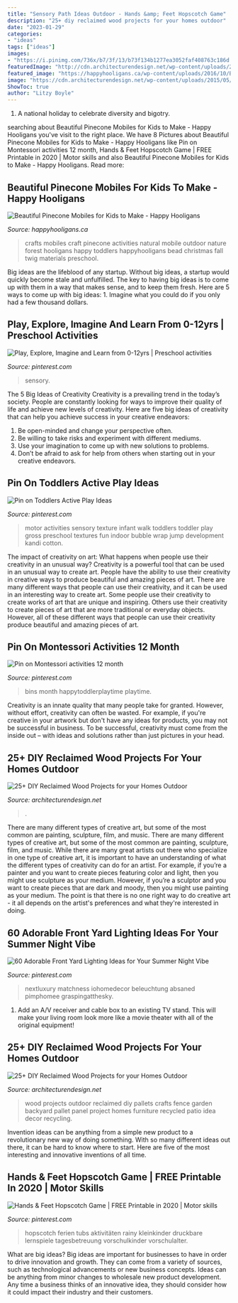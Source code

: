 ```yaml
---
title: "Sensory Path Ideas Outdoor - Hands &amp; Feet Hopscotch Game"
description: "25+ diy reclaimed wood projects for your homes outdoor"
date: "2023-01-29"
categories:
- "ideas"
tags: ["ideas"]
images:
- "https://i.pinimg.com/736x/b7/3f/13/b73f134b1277ea3052faf408763c186d.jpg"
featuredImage: "http://cdn.architecturendesign.net/wp-content/uploads/2015/05/AD-Outdoor-Reclaimed-Wood-Projects-6.jpg"
featured_image: "https://happyhooligans.ca/wp-content/uploads/2016/10/Bead-and-Pinecone-Mobile-craft-for-kids-.jpg"
image: "https://cdn.architecturendesign.net/wp-content/uploads/2015/05/AD-Outdoor-Reclaimed-Wood-Projects-11.jpg"
ShowToc: true
author: "Litzy Boyle"
---
```



1. A national holiday to celebrate diversity and bigotry.

	

		
searching about Beautiful Pinecone Mobiles for Kids to Make - Happy Hooligans you've visit to the right place. We have 8 Pictures about Beautiful Pinecone Mobiles for Kids to Make - Happy Hooligans like Pin on Montessori activities 12 month, Hands &amp; Feet Hopscotch Game | FREE Printable in 2020 | Motor skills and also Beautiful Pinecone Mobiles for Kids to Make - Happy Hooligans. Read more:
		
    
## Beautiful Pinecone Mobiles For Kids To Make - Happy Hooligans

<img loading=lazy src="https://happyhooligans.ca/wp-content/uploads/2016/10/Bead-and-Pinecone-Mobile-craft-for-kids-.jpg" onerror="this.onerror=null;this.src='https://tse4.mm.bing.net/th?id=OIP.-nPdziqk7PZb-Lg2WJN4OgAAAA&amp;pid=15.1';" alt="Beautiful Pinecone Mobiles for Kids to Make - Happy Hooligans">

_Source: happyhooligans.ca_

>crafts mobiles craft pinecone activities natural mobile outdoor nature forest hooligans happy toddlers happyhooligans bead christmas fall twig materials preschool. 

	

Big ideas are the lifeblood of any startup. Without big ideas, a startup would quickly become stale and unfulfilled. The key to having big ideas is to come up with them in a way that makes sense, and to keep them fresh. Here are 5 ways to come up with big ideas: 1. Imagine what you could do if you only had a few thousand dollars.

    
## Play, Explore, Imagine And Learn From 0-12yrs | Preschool Activities

<img loading=lazy src="https://i.pinimg.com/736x/b3/a0/83/b3a083d914711ff7cca54d309ddd3ad0--water-activities-kids-sensory-activities.jpg" onerror="this.onerror=null;this.src='https://tse4.mm.bing.net/th?id=OIP._S0cwUT2Ny_LUBu6Hn0gZAHaMz&amp;pid=15.1';" alt="Play, Explore, Imagine and Learn from 0-12yrs | Preschool activities">

_Source: pinterest.com_

>sensory. 

	

The 5 Big Ideas of Creativity
Creativity is a prevailing trend in the today’s society. People are constantly looking for ways to improve their quality of life and achieve new levels of creativity. Here are five big ideas of creativity that can help you achieve success in your creative endeavors: 
1. Be open-minded and change your perspective often.
2. Be willing to take risks and experiment with different mediums.
3. Use your imagination to come up with new solutions to problems.
4. Don’t be afraid to ask for help from others when starting out in your creative endeavors.

    
## Pin On Toddlers Active Play Ideas

<img loading=lazy src="https://i.pinimg.com/736x/55/f4/00/55f4002dfc807deb3a5c6d3b855acd09.jpg" onerror="this.onerror=null;this.src='https://tse3.mm.bing.net/th?id=OIP.ZaHV-XTY4X82MGijmrTWsAHaNK&amp;pid=15.1';" alt="Pin on Toddlers Active Play Ideas">

_Source: pinterest.com_

>motor activities sensory texture infant walk toddlers toddler play gross preschool textures fun indoor bubble wrap jump development kandi cotton. 

	

The impact of creativity on art: What happens when people use their creativity in an unusual way?
Creativity is a powerful tool that can be used in an unusual way to create art. People have the ability to use their creativity in creative ways to produce beautiful and amazing pieces of art. There are many different ways that people can use their creativity, and it can be used in an interesting way to create art. Some people use their creativity to create works of art that are unique and inspiring. Others use their creativity to create pieces of art that are more traditional or everyday objects. However, all of these different ways that people can use their creativity produce beautiful and amazing pieces of art.

    
## Pin On Montessori Activities 12 Month

<img loading=lazy src="https://i.pinimg.com/736x/d2/05/a0/d205a0b922efa972098b545f9b2a9fb4.jpg" onerror="this.onerror=null;this.src='https://tse3.mm.bing.net/th?id=OIP.9BlFAZ5g5_fYxi-z0v2seQHaO0&amp;pid=15.1';" alt="Pin on Montessori activities 12 month">

_Source: pinterest.com_

>bins month happytoddlerplaytime playtime. 

	

Creativity is an innate quality that many people take for granted. However, without effort, creativity can often be wasted. For example, if you're creative in your artwork but don't have any ideas for products, you may not be successful in business. To be successful, creativity must come from the inside out – with ideas and solutions rather than just pictures in your head.

    
## 25+ DIY Reclaimed Wood Projects For Your Homes Outdoor

<img loading=lazy src="https://cdn.architecturendesign.net/wp-content/uploads/2015/05/AD-Outdoor-Reclaimed-Wood-Projects-11.jpg" onerror="this.onerror=null;this.src='https://tse4.mm.bing.net/th?id=OIP.kihyU5yHdeqFLnsx8CGHJwHaOS&amp;pid=15.1';" alt="25+ DIY Reclaimed Wood Projects for your Homes Outdoor">

_Source: architecturendesign.net_

>. 

	

There are many different types of creative art, but some of the most common are painting, sculpture, film, and music.
There are many different types of creative art, but some of the most common are painting, sculpture, film, and music. While there are many great artists out there who specialize in one type of creative art, it is important to have an understanding of what the different types of creativity can do for an artist. For example, if you’re a painter and you want to create pieces featuring color and light, then you might use sculpture as your medium. However, if you’re a sculptor and you want to create pieces that are dark and moody, then you might use painting as your medium. The point is that there is no one right way to do creative art - it all depends on the artist's preferences and what they're interested in doing.

    
## 60 Adorable Front Yard Lighting Ideas For Your Summer Night Vibe

<img loading=lazy src="https://i.pinimg.com/736x/48/80/8b/48808bf9190d4c224993d5b06e561d3f.jpg" onerror="this.onerror=null;this.src='https://tse1.mm.bing.net/th?id=OIP.jZagBL0uVGm3EmODiC1NnQHaHa&amp;pid=15.1';" alt="60 Adorable Front Yard Lighting Ideas for Your Summer Night Vibe">

_Source: pinterest.com_

>nextluxury matchness iohomedecor beleuchtung absaned pimphomee graspingatthesky. 

	

1. Add an A/V receiver and cable box to an existing TV stand. This will make your living room look more like a movie theater with all of the original equipment!

    
## 25+ DIY Reclaimed Wood Projects For Your Homes Outdoor

<img loading=lazy src="http://cdn.architecturendesign.net/wp-content/uploads/2015/05/AD-Outdoor-Reclaimed-Wood-Projects-6.jpg" onerror="this.onerror=null;this.src='https://tse1.mm.bing.net/th?id=OIP.2nHgiM65e0fN6zNLUXUjsgHaJ6&amp;pid=15.1';" alt="25+ DIY Reclaimed Wood Projects for your Homes Outdoor">

_Source: architecturendesign.net_

>wood projects outdoor reclaimed diy pallets crafts fence garden backyard pallet panel project homes furniture recycled patio idea decor recycling. 

	

Invention ideas can be anything from a simple new product to a revolutionary new way of doing something. With so many different ideas out there, it can be hard to know where to start. Here are five of the most interesting and innovative inventions of all time.

    
## Hands &amp; Feet Hopscotch Game | FREE Printable In 2020 | Motor Skills

<img loading=lazy src="https://i.pinimg.com/736x/b7/3f/13/b73f134b1277ea3052faf408763c186d.jpg" onerror="this.onerror=null;this.src='https://tse3.mm.bing.net/th?id=OIP.Qo7GRuFQmTcskQSXrhA2FQHaPj&amp;pid=15.1';" alt="Hands &amp; Feet Hopscotch Game | FREE Printable in 2020 | Motor skills">

_Source: pinterest.com_

>hopscotch ferien tubs aktivitäten rainy kleinkinder druckbare lernspiele tagesbetreuung vorschulkinder vorschulalter. 

	

What are big ideas?
Big ideas are important for businesses to have in order to drive innovation and growth. They can come from a variety of sources, such as technological advancements or new business concepts. Ideas can be anything from minor changes to wholesale new product development. Any time a business thinks of an innovative idea, they should consider how it could impact their industry and their customers.

